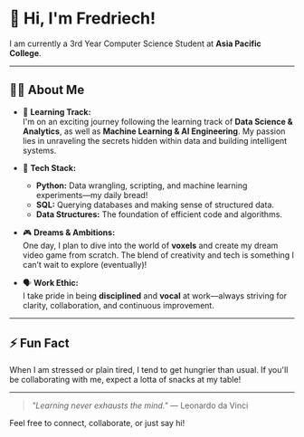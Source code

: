 # 👋 Hi, I'm Fredriech!

I am currently a 3rd Year Computer Science Student at **Asia Pacific College**.

---

## 🧑‍💻 About Me

- 🎯 **Learning Track:**  
  I'm on an exciting journey following the learning track of **Data Science & Analytics**, as well as **Machine Learning & AI Engineering**. My passion lies in unraveling the secrets hidden within data and building intelligent systems.

- 🐍 **Tech Stack:**  
  - **Python:** Data wrangling, scripting, and machine learning experiments—my daily bread!
  - **SQL:** Querying databases and making sense of structured data.
  - **Data Structures:** The foundation of efficient code and algorithms.

- 🎮 **Dreams & Ambitions:**  
  One day, I plan to dive into the world of **voxels** and create my dream video game from scratch. The blend of creativity and tech is something I can’t wait to explore (eventually)!

- 🗣️ **Work Ethic:**  
  I take pride in being **disciplined** and **vocal** at work—always striving for clarity, collaboration, and continuous improvement.

---

## ⚡ Fun Fact

When I am stressed or plain tired, I tend to get hungrier than usual. If you'll be collaborating with me, expect a lotta of snacks at my table!

---

> _"Learning never exhausts the mind."_ — Leonardo da Vinci

Feel free to connect, collaborate, or just say hi!
